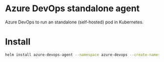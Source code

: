 # Azure DevOps standalone agent

Azure DevOps to run an standalone (self-hosted) pod in Kubernetes.

# Install

```sh
helm install azure-devops-agent --namespace azure-devops --create-namespace ./chart
```
